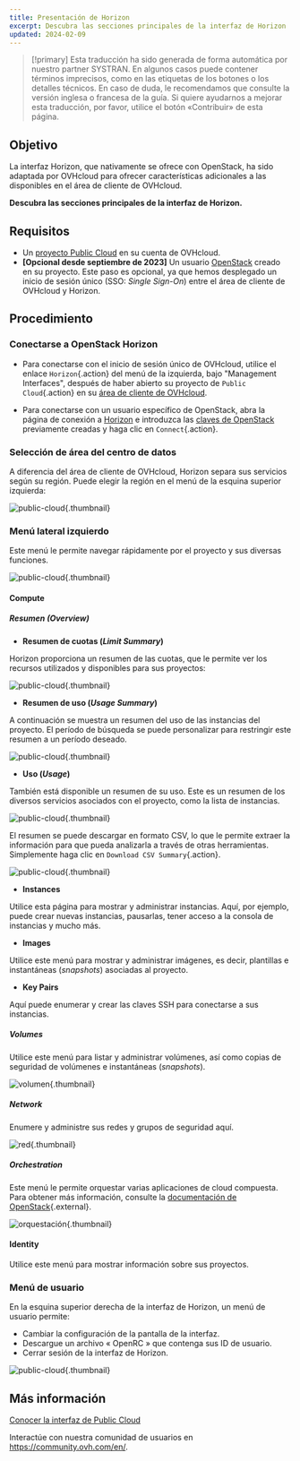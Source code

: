 ```yaml
---
title: Presentación de Horizon
excerpt: Descubra las secciones principales de la interfaz de Horizon
updated: 2024-02-09
---
```


> [!primary]
> Esta traducción ha sido generada de forma automática por nuestro partner SYSTRAN. En algunos casos puede contener términos imprecisos, como en las etiquetas de los botones o los detalles técnicos. En caso de duda, le recomendamos que consulte la versión inglesa o francesa de la guía. Si quiere ayudarnos a mejorar esta traducción, por favor, utilice el botón «Contribuir» de esta página.
>

## Objetivo

La interfaz Horizon, que nativamente se ofrece con OpenStack, ha sido adaptada por OVHcloud para ofrecer características adicionales a las disponibles en el área de cliente de OVHcloud.

**Descubra las secciones principales de la interfaz de Horizon.**

## Requisitos

- Un [proyecto Public Cloud](create_a_public_cloud_project1.) en su cuenta de OVHcloud.
- **[Opcional desde septiembre de 2023]** Un usuario [OpenStack](create_and_delete_a_user1.) creado en su proyecto. Este paso es opcional, ya que hemos desplegado un inicio de sesión único (SSO: *Single Sign-On*) entre el área de cliente de OVHcloud y Horizon.

## Procedimiento

### Conectarse a OpenStack Horizon

* Para conectarse con el inicio de sesión único de OVHcloud, utilice el enlace `Horizon`{.action} del menú de la izquierda, bajo "Management Interfaces", después de haber abierto su proyecto de `Public Cloud`{.action} en su [área de cliente de OVHcloud](https://www.ovh.com/auth/?action=gotomanager&from=https://www.ovh.es/&ovhSubsidiary=es).

* Para conectarse con un usuario específico de OpenStack, abra la página de conexión a [Horizon](https://horizon.cloud.ovh.net/auth/login/) e introduzca las [claves de OpenStack](create_and_delete_a_user1.) previamente creadas y haga clic en `Connect`{.action}.

### Selección de área del centro de datos

A diferencia del área de cliente de OVHcloud, Horizon separa sus servicios según su región. Puede elegir la región en el menú de la esquina superior izquierda:

![public-cloud](region2021.png){.thumbnail}

### Menú lateral izquierdo

Este menú le permite navegar rápidamente por el proyecto y sus diversas funciones.

![public-cloud](leftmenu2021.png){.thumbnail}

#### Compute

##### **Resumen (*Overview*)**

- **Resumen de cuotas (*Limit Summary*)**

Horizon proporciona un resumen de las cuotas, que le permite ver los recursos utilizados y disponibles para sus proyectos:

![public-cloud](quotas2021.png){.thumbnail}

- **Resumen de uso (*Usage Summary*)**

A continuación se muestra un resumen del uso de las instancias del proyecto. El período de búsqueda se puede personalizar para restringir este resumen a un período deseado.

![public-cloud](usagesummary2021.png){.thumbnail}

- **Uso (*Usage*)** 

También está disponible un resumen de su uso. Este es un resumen de los diversos servicios asociados con el proyecto, como la lista de instancias.

![public-cloud](usage2021.png){.thumbnail}

El resumen se puede descargar en formato CSV, lo que le permite extraer la información para que pueda analizarla a través de otras herramientas. Simplemente haga clic en `Download CSV Summary`{.action}.

![public-cloud](csv2021.png){.thumbnail}

- **Instances**

Utilice esta página para mostrar y administrar instancias. Aquí, por ejemplo, puede crear nuevas instancias, pausarlas, tener acceso a la consola de instancias y mucho más.

- **Images**

Utilice este menú para mostrar y administrar imágenes, es decir, plantillas e instantáneas (*snapshots*) asociadas al proyecto.

- **Key Pairs**

Aquí puede enumerar y crear las claves SSH para conectarse a sus instancias.

##### **Volumes**

Utilice este menú para listar y administrar volúmenes, así como copias de seguridad de volúmenes e instantáneas (*snapshots*).

![volumen](volumes2021.png){.thumbnail}

##### **Network**

Enumere y administre sus redes y grupos de seguridad aquí. 

![red](network2021.png){.thumbnail}

##### **Orchestration**

Este menú le permite orquestar varias aplicaciones de cloud compuesta.<br>
Para obtener más información, consulte la [documentación de OpenStack](https://docs.openstack.org/horizon/pike/user/stacks.html){.external}.

![orquestación](orchestration2021.png){.thumbnail}

#### Identity

Utilice este menú para mostrar información sobre sus proyectos.

### Menú de usuario

En la esquina superior derecha de la interfaz de Horizon, un menú de usuario permite: 

- Cambiar la configuración de la pantalla de la interfaz.
- Descargue un archivo « OpenRC » que contenga sus ID de usuario.
- Cerrar sesión de la interfaz de Horizon.

![public-cloud](username2021.png){.thumbnail}

## Más información

[Conocer la interfaz de Public Cloud](03-public-cloud-interface-walk-me1.)
 
Interactúe con nuestra comunidad de usuarios en <https://community.ovh.com/en/>.